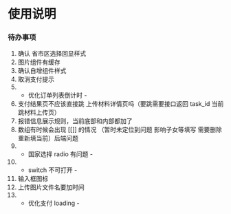 # 使用说明

### 待办事项
1. 确认 省市区选择回显样式
2. 图片组件有缓存
3. 确认自增组件样式
4. 取消支付提示
5. - 优化订单列表倒计时 -
6. 支付结果页不应该直接跳 上传材料详情页吗（要跳需要接口返回 task_id 当前跳材料上传页）
7. 报错信息展示规则，当前底部和内部都加了
8. 数组有时候会出现 [[]] 的情况 （暂时未定位到问题 影响子女等填写 需要删除重新填当前）后端问题
9. - 国家选择 radio 有问题 -
10. - switch 不可打开 -
11. 输入框图标
12. 上传图片文件名要加时间
13. - 优化支付 loading -
